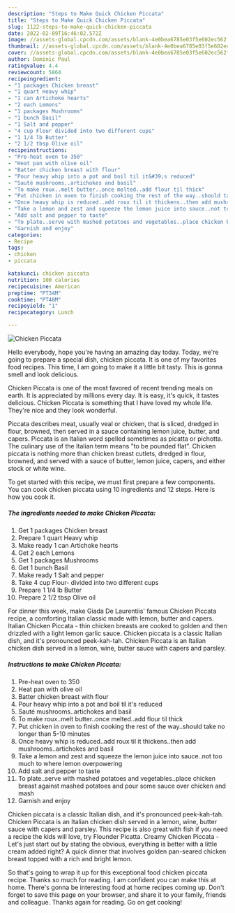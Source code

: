 ```yaml
---
description: "Steps to Make Quick Chicken Piccata"
title: "Steps to Make Quick Chicken Piccata"
slug: 1122-steps-to-make-quick-chicken-piccata
date: 2022-02-09T16:46:02.572Z
image: //assets-global.cpcdn.com/assets/blank-4e0bea6785e03f5e602ec562f230caae08da540cada707380b4fe1bbebba43da.png
thumbnail: //assets-global.cpcdn.com/assets/blank-4e0bea6785e03f5e602ec562f230caae08da540cada707380b4fe1bbebba43da.png
cover: //assets-global.cpcdn.com/assets/blank-4e0bea6785e03f5e602ec562f230caae08da540cada707380b4fe1bbebba43da.png
author: Dominic Paul
ratingvalue: 4.4
reviewcount: 5864
recipeingredient:
- "1 packages Chicken breast"
- "1 quart Heavy whip"
- "1 can Artichoke hearts"
- "2 each Lemons"
- "1 packages Mushrooms"
- "1 bunch Basil"
- "1 Salt and pepper"
- "4 cup Flour divided into two different cups"
- "1 1/4 lb Butter"
- "2 1/2 tbsp Olive oil"
recipeinstructions:
- "Pre-heat oven to 350"
- "Heat pan with olive oil"
- "Batter chicken breast with flour"
- "Pour heavy whip into a pot and boil til it&#39;s reduced"
- "Sauté mushrooms..artichokes and basil"
- "To make roux..melt butter..once melted..add flour til thick"
- "Put chicken in oven to finish cooking the rest of the way..should take no longer than 5-10 minutes"
- "Once heavy whip is reduced..add roux til it thickens..then add mushrooms..artichokes and basil"
- "Take a lemon and zest and squeeze the lemon juice into sauce..not too much to where lemon overpowering"
- "Add salt and pepper to taste"
- "To plate..serve with mashed potatoes and vegetables..place chicken breast against mashed potatoes and pour some sauce over chicken and mash"
- "Garnish and enjoy"
categories:
- Recipe
tags:
- chicken
- piccata

katakunci: chicken piccata 
nutrition: 100 calories
recipecuisine: American
preptime: "PT34M"
cooktime: "PT48M"
recipeyield: "1"
recipecategory: Lunch

---
```



![Chicken Piccata](//assets-global.cpcdn.com/assets/blank-4e0bea6785e03f5e602ec562f230caae08da540cada707380b4fe1bbebba43da.png)

Hello everybody, hope you're having an amazing day today. Today, we're going to prepare a special dish, chicken piccata. It is one of my favorites food recipes. This time, I am going to make it a little bit tasty. This is gonna smell and look delicious.

Chicken Piccata is one of the most favored of recent trending meals on earth. It is appreciated by millions every day. It is easy, it's quick, it tastes delicious. Chicken Piccata is something that I have loved my whole life. They're nice and they look wonderful.

Piccata describes meat, usually veal or chicken, that is sliced, dredged in flour, browned, then served in a sauce containing lemon juice, butter, and capers. Piccata is an Italian word spelled sometimes as picatta or pichotta. The culinary use of the Italian term means &#34;to be pounded flat&#34;. Chicken piccata is nothing more than chicken breast cutlets, dredged in flour, browned, and served with a sauce of butter, lemon juice, capers, and either stock or white wine.


To get started with this recipe, we must first prepare a few components. You can cook chicken piccata using 10 ingredients and 12 steps. Here is how you cook it.

<!--inarticleads1-->

##### The ingredients needed to make Chicken Piccata:

1. Get 1 packages Chicken breast
1. Prepare 1 quart Heavy whip
1. Make ready 1 can Artichoke hearts
1. Get 2 each Lemons
1. Get 1 packages Mushrooms
1. Get 1 bunch Basil
1. Make ready 1 Salt and pepper
1. Take 4 cup Flour- divided into two different cups
1. Prepare 1 1/4 lb Butter
1. Prepare 2 1/2 tbsp Olive oil


For dinner this week, make Giada De Laurentiis&#39; famous Chicken Piccata recipe, a comforting Italian classic made with lemon, butter and capers. Italian Chicken Piccata - thin chicken breasts are cooked to golden and then drizzled with a light lemon garlic sauce. Chicken piccata is a classic Italian dish, and it&#39;s pronounced peek-kah-tah. Chicken Piccata is an Italian chicken dish served in a lemon, wine, butter sauce with capers and parsley. 

<!--inarticleads2-->

##### Instructions to make Chicken Piccata:

1. Pre-heat oven to 350
1. Heat pan with olive oil
1. Batter chicken breast with flour
1. Pour heavy whip into a pot and boil til it&#39;s reduced
1. Sauté mushrooms..artichokes and basil
1. To make roux..melt butter..once melted..add flour til thick
1. Put chicken in oven to finish cooking the rest of the way..should take no longer than 5-10 minutes
1. Once heavy whip is reduced..add roux til it thickens..then add mushrooms..artichokes and basil
1. Take a lemon and zest and squeeze the lemon juice into sauce..not too much to where lemon overpowering
1. Add salt and pepper to taste
1. To plate..serve with mashed potatoes and vegetables..place chicken breast against mashed potatoes and pour some sauce over chicken and mash
1. Garnish and enjoy


Chicken piccata is a classic Italian dish, and it&#39;s pronounced peek-kah-tah. Chicken Piccata is an Italian chicken dish served in a lemon, wine, butter sauce with capers and parsley. This recipe is also great with fish if you need a recipe the kids will love, try Flounder Picatta. Creamy Chicken Piccata - Let&#39;s just start out by stating the obvious, everything is better with a little cream added right? A quick dinner that involves golden pan-seared chicken breast topped with a rich and bright lemon. 

So that's going to wrap it up for this exceptional food chicken piccata recipe. Thanks so much for reading. I am confident you can make this at home. There's gonna be interesting food at home recipes coming up. Don't forget to save this page on your browser, and share it to your family, friends and colleague. Thanks again for reading. Go on get cooking!
